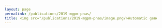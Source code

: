 ```yaml
---
layout: page
permalink: /publications/2019-mgpm-pnas/
title: <img src="/publications/2019-mgpm-pnas/image.png/>Automatic generation of evolutionary hypotheses using mixed Gaussian phylogenetic models
---
```


